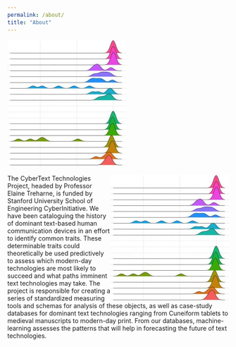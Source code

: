 ```yaml
---
permalink: /about/
title: "About"
---
```


![About image](images/About.jpeg)
<p><img src="images/About.jpeg" alt="About page image" style="float:right;">

The CyberText Technologies Project, headed by Professor Elaine Treharne, is funded by Stanford University School of Engineering CyberInitiative. We have been cataloguing the history of dominant text-based human communication devices in an effort to identify common traits. These determinable traits could theoretically be used predictively to assess which modern-day technologies are most likely to succeed and what paths imminent text technologies may take. The project is responsible for creating a series of standardized measuring tools and schemas for analysis of these objects, as well as case-study databases for dominant text technologies ranging from Cuneiform tablets to medieval manuscripts to modern-day print. From our databases, machine-learning assesses the patterns that will help in forecasting the future of text technologies.
